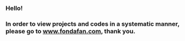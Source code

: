 ### Hello! 
### In order to view projects and codes in a systematic manner, please go to www.fondafan.com, thank you.
